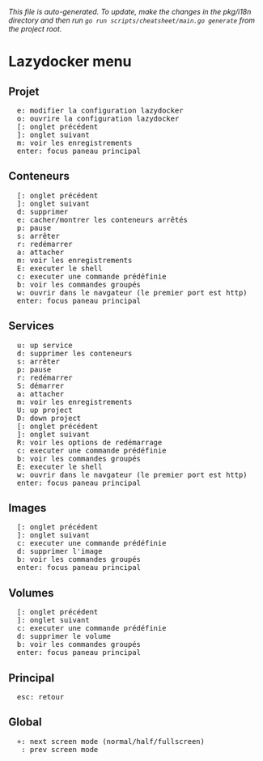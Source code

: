 _This file is auto-generated. To update, make the changes in the pkg/i18n directory and then run `go run scripts/cheatsheet/main.go generate` from the project root._

# Lazydocker menu

## Projet

<pre>
  <kbd>e</kbd>: modifier la configuration lazydocker
  <kbd>o</kbd>: ouvrire la configuration lazydocker
  <kbd>[</kbd>: onglet précédent
  <kbd>]</kbd>: onglet suivant
  <kbd>m</kbd>: voir les enregistrements
  <kbd>enter</kbd>: focus paneau principal
</pre>

## Conteneurs

<pre>
  <kbd>[</kbd>: onglet précédent
  <kbd>]</kbd>: onglet suivant
  <kbd>d</kbd>: supprimer
  <kbd>e</kbd>: cacher/montrer les conteneurs arrêtés
  <kbd>p</kbd>: pause
  <kbd>s</kbd>: arrêter
  <kbd>r</kbd>: redémarrer
  <kbd>a</kbd>: attacher
  <kbd>m</kbd>: voir les enregistrements
  <kbd>E</kbd>: executer le shell
  <kbd>c</kbd>: executer une commande prédéfinie
  <kbd>b</kbd>: voir les commandes groupés
  <kbd>w</kbd>: ouvrir dans le navgateur (le premier port est http)
  <kbd>enter</kbd>: focus paneau principal
</pre>

## Services

<pre>
  <kbd>u</kbd>: up service
  <kbd>d</kbd>: supprimer les conteneurs
  <kbd>s</kbd>: arrêter
  <kbd>p</kbd>: pause
  <kbd>r</kbd>: redémarrer
  <kbd>S</kbd>: démarrer
  <kbd>a</kbd>: attacher
  <kbd>m</kbd>: voir les enregistrements
  <kbd>U</kbd>: up project
  <kbd>D</kbd>: down project
  <kbd>[</kbd>: onglet précédent
  <kbd>]</kbd>: onglet suivant
  <kbd>R</kbd>: voir les options de redémarrage
  <kbd>c</kbd>: executer une commande prédéfinie
  <kbd>b</kbd>: voir les commandes groupés
  <kbd>E</kbd>: executer le shell
  <kbd>w</kbd>: ouvrir dans le navgateur (le premier port est http)
  <kbd>enter</kbd>: focus paneau principal
</pre>

## Images

<pre>
  <kbd>[</kbd>: onglet précédent
  <kbd>]</kbd>: onglet suivant
  <kbd>c</kbd>: executer une commande prédéfinie
  <kbd>d</kbd>: supprimer l'image
  <kbd>b</kbd>: voir les commandes groupés
  <kbd>enter</kbd>: focus paneau principal
</pre>

## Volumes

<pre>
  <kbd>[</kbd>: onglet précédent
  <kbd>]</kbd>: onglet suivant
  <kbd>c</kbd>: executer une commande prédéfinie
  <kbd>d</kbd>: supprimer le volume
  <kbd>b</kbd>: voir les commandes groupés
  <kbd>enter</kbd>: focus paneau principal
</pre>

## Principal

<pre>
  <kbd>esc</kbd>: retour
</pre>

## Global

<pre>
  <kbd>+</kbd>: next screen mode (normal/half/fullscreen)
  <kbd>_</kbd>: prev screen mode
</pre>
